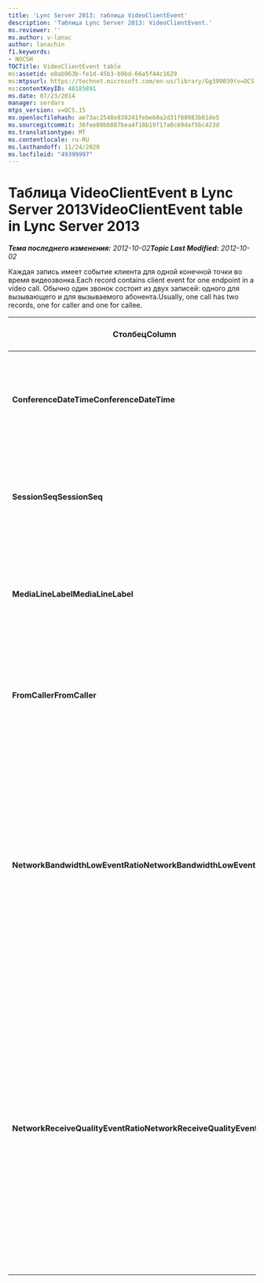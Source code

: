 ```yaml
---
title: 'Lync Server 2013: таблица VideoClientEvent'
description: 'Таблица Lync Server 2013: VideoClientEvent.'
ms.reviewer: ''
ms.author: v-lanac
author: lanachin
f1.keywords:
- NOCSH
TOCTitle: VideoClientEvent table
ms:assetid: e8ab963b-fe1d-45b3-b9bd-66a5f44c1629
ms:mtpsurl: https://technet.microsoft.com/en-us/library/Gg399039(v=OCS.15)
ms:contentKeyID: 48185891
ms.date: 07/23/2014
manager: serdars
mtps_version: v=OCS.15
ms.openlocfilehash: ae73ac2548e838241febe60a2d31f80983b01de5
ms.sourcegitcommit: 36fee89bb887bea4f18b19f17a8c69daf5bc423d
ms.translationtype: MT
ms.contentlocale: ru-RU
ms.lasthandoff: 11/24/2020
ms.locfileid: "49399997"
---
```

# <a name="videoclientevent-table-in-lync-server-2013"></a><span data-ttu-id="911ff-103">Таблица VideoClientEvent в Lync Server 2013</span><span class="sxs-lookup"><span data-stu-id="911ff-103">VideoClientEvent table in Lync Server 2013</span></span>

<div data-xmlns="http://www.w3.org/1999/xhtml">

<div class="topic" data-xmlns="http://www.w3.org/1999/xhtml" data-msxsl="urn:schemas-microsoft-com:xslt" data-cs="https://msdn.microsoft.com/">

<div data-asp="https://msdn2.microsoft.com/asp">



</div>

<div id="mainSection">

<div id="mainBody"><span data-ttu-id="911ff-104">

<span> </span></span><span class="sxs-lookup"><span data-stu-id="911ff-104">

<span> </span></span></span>

<span data-ttu-id="911ff-105">_**Тема последнего изменения:** 2012-10-02_</span><span class="sxs-lookup"><span data-stu-id="911ff-105">_**Topic Last Modified:** 2012-10-02_</span></span>

<span data-ttu-id="911ff-106">Каждая запись имеет событие клиента для одной конечной точки во время видеозвонка.</span><span class="sxs-lookup"><span data-stu-id="911ff-106">Each record contains client event for one endpoint in a video call.</span></span> <span data-ttu-id="911ff-107">Обычно один звонок состоит из двух записей: одного для вызывающего и для вызываемого абонента.</span><span class="sxs-lookup"><span data-stu-id="911ff-107">Usually, one call has two records, one for caller and one for callee.</span></span>


<table>
<colgroup>
<col style="width: 25%" />
<col style="width: 25%" />
<col style="width: 25%" />
<col style="width: 25%" />
</colgroup>
<thead>
<tr class="header">
<th><span data-ttu-id="911ff-108"><strong>Столбец</strong></span><span class="sxs-lookup"><span data-stu-id="911ff-108"><strong>Column</strong></span></span></th>
<th><span data-ttu-id="911ff-109"><strong>Тип данных</strong></span><span class="sxs-lookup"><span data-stu-id="911ff-109"><strong>Data Type</strong></span></span></th>
<th><span data-ttu-id="911ff-110"><strong>Ключ/индекс</strong></span><span class="sxs-lookup"><span data-stu-id="911ff-110"><strong>Key/Index</strong></span></span></th>
<th><span data-ttu-id="911ff-111"><strong>Details</strong></span><span class="sxs-lookup"><span data-stu-id="911ff-111"><strong>Details</strong></span></span></th>
</tr>
</thead>
<tbody>
<tr class="odd">
<td><p><span data-ttu-id="911ff-112"><strong>ConferenceDateTime</strong></span><span class="sxs-lookup"><span data-stu-id="911ff-112"><strong>ConferenceDateTime</strong></span></span></p></td>
<td><p><span data-ttu-id="911ff-113">datetime</span><span class="sxs-lookup"><span data-stu-id="911ff-113">datetime</span></span></p></td>
<td><p><span data-ttu-id="911ff-114">Primary</span><span class="sxs-lookup"><span data-stu-id="911ff-114">Primary</span></span></p></td>
<td><p><span data-ttu-id="911ff-115">На которую ссылается <a href="lync-server-2013-medialine-table.md">Таблица MediaLine в Lync Server 2013</a>.</span><span class="sxs-lookup"><span data-stu-id="911ff-115">Referenced from the <a href="lync-server-2013-medialine-table.md">MediaLine table in Lync Server 2013</a>.</span></span></p></td>
</tr>
<tr class="even">
<td><p><span data-ttu-id="911ff-116"><strong>SessionSeq</strong></span><span class="sxs-lookup"><span data-stu-id="911ff-116"><strong>SessionSeq</strong></span></span></p></td>
<td><p><span data-ttu-id="911ff-117">целое</span><span class="sxs-lookup"><span data-stu-id="911ff-117">int</span></span></p></td>
<td><p><span data-ttu-id="911ff-118">Primary</span><span class="sxs-lookup"><span data-stu-id="911ff-118">Primary</span></span></p></td>
<td><p><span data-ttu-id="911ff-119">На которую ссылается <a href="lync-server-2013-medialine-table.md">Таблица MediaLine в Lync Server 2013</a>.</span><span class="sxs-lookup"><span data-stu-id="911ff-119">Referenced from the <a href="lync-server-2013-medialine-table.md">MediaLine table in Lync Server 2013</a>.</span></span></p></td>
</tr>
<tr class="odd">
<td><p><span data-ttu-id="911ff-120"><strong>MediaLineLabel</strong></span><span class="sxs-lookup"><span data-stu-id="911ff-120"><strong>MediaLineLabel</strong></span></span></p></td>
<td><p><span data-ttu-id="911ff-121">tinyint</span><span class="sxs-lookup"><span data-stu-id="911ff-121">tinyint</span></span></p></td>
<td><p><span data-ttu-id="911ff-122">Primary</span><span class="sxs-lookup"><span data-stu-id="911ff-122">Primary</span></span></p></td>
<td><p><span data-ttu-id="911ff-123">На которую ссылается <a href="lync-server-2013-medialine-table.md">Таблица MediaLine в Lync Server 2013</a>.</span><span class="sxs-lookup"><span data-stu-id="911ff-123">Referenced from the <a href="lync-server-2013-medialine-table.md">MediaLine table in Lync Server 2013</a>.</span></span></p></td>
</tr>
<tr class="even">
<td><p><span data-ttu-id="911ff-124"><strong>FromCaller</strong></span><span class="sxs-lookup"><span data-stu-id="911ff-124"><strong>FromCaller</strong></span></span></p></td>
<td><p><span data-ttu-id="911ff-125">бит</span><span class="sxs-lookup"><span data-stu-id="911ff-125">bit</span></span></p></td>
<td><p><span data-ttu-id="911ff-126">Primary</span><span class="sxs-lookup"><span data-stu-id="911ff-126">Primary</span></span></p></td>
<td><p><span data-ttu-id="911ff-127">0: данные вызывающего абонента</span><span class="sxs-lookup"><span data-stu-id="911ff-127">0: Callee’s data</span></span></p>
<p><span data-ttu-id="911ff-128">1: данные вызывающего абонента</span><span class="sxs-lookup"><span data-stu-id="911ff-128">1: Caller’s data</span></span></p></td>
</tr>
<tr class="odd">
<td><p><span data-ttu-id="911ff-129"><strong>NetworkBandwidthLowEventRatio</strong></span><span class="sxs-lookup"><span data-stu-id="911ff-129"><strong>NetworkBandwidthLowEventRatio</strong></span></span></p></td>
<td></td>
<td><p> </p></td>
<td><p><span data-ttu-id="911ff-130">Процент сеанса, когда событие LowBandwidth было инициировано для состояния "Bad".</span><span class="sxs-lookup"><span data-stu-id="911ff-130">Percentage of session the LowBandwidth event was fired for ‘Bad’ state.</span></span> <span data-ttu-id="911ff-131">Доступная пропускная способность недостаточна для приемлемого голосового интерфейса.</span><span class="sxs-lookup"><span data-stu-id="911ff-131">The available bandwidth is insufficient for an acceptable voice experience.</span></span></p></td>
</tr>
<tr class="even">
<td><p><span data-ttu-id="911ff-132"><strong>NetworkReceiveQualityEventRatio</strong></span><span class="sxs-lookup"><span data-stu-id="911ff-132"><strong>NetworkReceiveQualityEventRatio</strong></span></span></p></td>
<td></td>
<td><p> </p></td>
<td><p><span data-ttu-id="911ff-133">Процент сеанса, когда событие ReceiveSendQuality было инициировано для состояния "Bad".</span><span class="sxs-lookup"><span data-stu-id="911ff-133">Percentage of session the ReceiveSendQuality event was fired for ‘Bad’ state.</span></span></p>
<p><span data-ttu-id="911ff-134">Качество сети в условиях нарушения или потери пакетов является существенным и влияет на качество получаемого звука.</span><span class="sxs-lookup"><span data-stu-id="911ff-134">Network quality in terms of jitter or packet loss is severe and impacts the quality of audio being received.</span></span></p></td>
</tr>
</tbody>
</table><span data-ttu-id="911ff-135">


</div>

<span> </span>

</div>

</div>

</span><span class="sxs-lookup"><span data-stu-id="911ff-135">


</div>

<span> </span>

</div>

</div>

</span></span></div>

